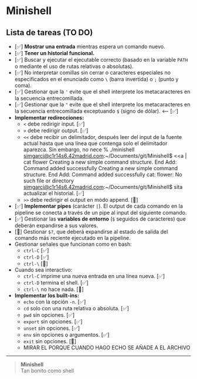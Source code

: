 # Minishell

## Lista de tareas (TO DO)

- [✅] **Mostrar una entrada** mientras espera un comando nuevo.
- [✅] **Tener un historial funcional.**
- [✅] Buscar y ejecutar el ejecutable correcto (basado en la variable `PATH` o mediante el uso de rutas relativas o absolutas).
- [✅] No interpretar comillas sin cerrar o caracteres especiales no especificados en el enunciado como `\` (barra invertida) o `;` (punto y coma).
- [✅] Gestionar que la `'` evite que el shell interprete los metacaracteres en la secuencia entrecomillada.
- [✅] Gestionar que la `"` evite que el shell interprete los metacaracteres en la secuencia entrecomillada exceptuando `$` (signo de dólar). <-- [✅]
- **Implementar redirecciones:**
  - `<` debe redirigir input. [✅]
  - `>` debe redirigir output. [✅]
  - `<<` debe recibir un delimitador, después leer del input de la fuente actual hasta que una línea que contenga solo el delimitador aparezca. Sin embargo, no nece % ./minishell 
simgarci@c1r14s6.42madrid.com:~/Documents/git/Minishell$ <<a | cat flower
Creating a new simple command structure.
End Add: Command added successfully
Creating a new simple command structure.
End Add: Command added successfully
cat: flower: No such file or directory
simgarci@c1r14s6.42madrid.com:~/Documents/git/Minishell$ sita actualizar el historial. [✅]
  - `>>` debe redirigir el output en modo append. [🔁]
- [✅] **Implementar pipes** (carácter `|`). El output de cada comando en la pipeline se conecta a través de un pipe al input del siguiente comando.
- [✅] Gestionar las **variables de entorno** (`$` seguidos de caracteres) que deberán expandirse a sus valores.
- [🔁] Gestionar `$?`, que deberá expandirse al estado de salida del comando más reciente ejecutado en la pipeline.
- Gestionar señales que funcionan como en bash:
  - `ctrl-C` [✅]
  - `ctrl-D` [✅]
  - `ctrl-\` [🔁]
- Cuando sea interactivo:
  - `ctrl-C` imprime una nueva entrada en una línea nueva. [✅]
  - `ctrl-D` termina el shell. [✅]
  - `ctrl-\` no hace nada. [🔁]
- **Implementar los built-ins:**
  - `echo` con la opción `-n`. [✅]
  - `cd` solo con una ruta relativa o absoluta. [✅]
  - `pwd` sin opciones. [✅]
  - `export` sin opciones. [✅]
  - `unset` sin opciones. [✅]
  - `env` sin opciones o argumentos. [✅]
  - `exit` sin opciones. [🔁]
  - MIRAR EL PORQUE CUANDO HAGO ECHO SE AÑADE A EL ARCHIVO
---

> **Minishell**  
> Tan bonito como shell
>



